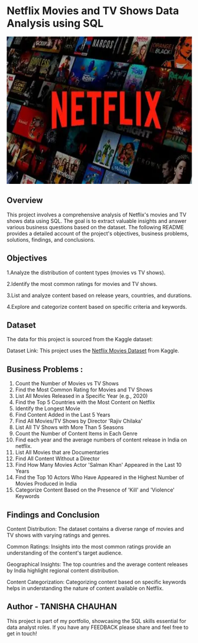 # Netflix Movies and TV Shows Data Analysis using SQL

<img src="https://github.com/TANISHACHAUHAN18173/NETFLIX_SQL_PROJECT/blob/main/NETFLIX_LOGO.webp" alt="Netflix Dashboard" width="800" height="400">

 ## Overview
 This project involves a comprehensive analysis of Netflix's movies and TV shows data using SQL. The goal is to extract valuable insights and answer various business questions based on the dataset. The following README provides a detailed account of the project's objectives, business problems, solutions, findings, and conclusions.


 ## Objectives
1.Analyze the distribution of content types (movies vs TV shows).

2.Identify the most common ratings for movies and TV shows.

3.List and analyze content based on release years, countries, and durations.

4.Explore and categorize content based on specific criteria and keywords.

## Dataset
The data for this project is sourced from the Kaggle dataset:

Dataset Link: This project uses the [Netflix Movies Dataset](https://www.kaggle.com/datasets/shivamb/netflix-shows) from Kaggle.


## Business Problems :
1. Count the Number of Movies vs TV Shows
2.  Find the Most Common Rating for Movies and TV Shows
3.  List All Movies Released in a Specific Year (e.g., 2020)
4.  Find the Top 5 Countries with the Most Content on Netflix
5.  Identify the Longest Movie
6.  Find Content Added in the Last 5 Years
7.  Find All Movies/TV Shows by Director 'Rajiv Chilaka'
8.  List All TV Shows with More Than 5 Seasons
9.  Count the Number of Content Items in Each Genre
10. Find each year and the average numbers of content release in India on netflix.
11. List All Movies that are Documentaries
12. Find All Content Without a Director
13. Find How Many Movies Actor 'Salman Khan' Appeared in the Last 10 Years
14. Find the Top 10 Actors Who Have Appeared in the Highest Number of Movies Produced in India
15.  Categorize Content Based on the Presence of 'Kill' and 'Violence' Keywords

## Findings and Conclusion
Content Distribution: The dataset contains a diverse range of movies and TV shows with varying ratings and genres.

Common Ratings: Insights into the most common ratings provide an understanding of the content's target audience.

Geographical Insights: The top countries and the average content releases by India highlight regional content distribution.

Content Categorization: Categorizing content based on specific keywords helps in understanding the nature of content available on Netflix.

## Author - TANISHA CHAUHAN
This project is part of my portfolio, showcasing the SQL skills essential for data analyst roles. If you have any FEEDBACK please share and feel free to get in touch!


   








 


